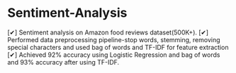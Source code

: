 # Sentiment-Analysis
[✔] Sentiment analysis on Amazon food reviews dataset(500K+).
[✔] Performed data preprocessing pipeline-stop words, stemming,
    removing special characters and used bag of words and TF-IDF
    for feature extraction
[✔] Achieved 92% accuracy using Logistic Regression and bag of words and 93% accuracy after using TF-IDF.

